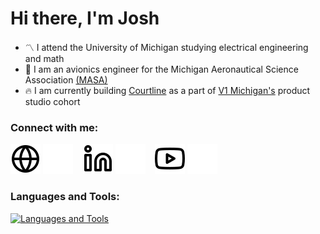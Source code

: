 # Hi there, I'm Josh 

- 〽️ I attend the University of Michigan studying electrical engineering and math
- 🚀 I am an avionics engineer for the Michigan Aeronautical Science Association [(MASA)](https://masa.engin.umich.edu/)
- 🔥 I am currently building [Courtline](https://mqueue-six.vercel.app/) as a part of [V1 Michigan's](https://v1michigan.com) product studio cohort

### Connect with me:

[![website](./img/globe-light.svg)](https://mildjosh.com#gh-light-mode-only)
[![website](./img/globe-dark.svg)](https://mildjosh.com#gh-dark-mode-only)
&nbsp;&nbsp;
[![website](./img/linkedin-light.svg)](https://linkedin.com/in/codeSTACKr#gh-light-mode-only)
[![website](./img/linkedin-dark.svg)](https://linkedin.com/in/codeSTACKr#gh-dark-mode-only)
&nbsp;&nbsp;
[![website](./img/youtube-light.svg)](https://youtube.com/codestackr#gh-light-mode-only)
[![website](./img/youtube-dark.svg)](https://youtube.com/codestackr#gh-dark-mode-only)

### Languages and Tools:

[![Languages and Tools](https://skillicons.dev/icons?i=arduino,bash,c,cpp,css,fastapi,figma,git,html,java,js,latex,linux,matlab,nextjs,nodejs,npm,opencv,powershell,py,raspberrypi,react,sklearn,tailwind,ts&theme=dark)](https://skillicons.dev)

[website]: https://mildjosh.com
[linkedin]: https://linkedin.com/in/mildjosh
[youtube]: https://youtube.com/mildjosh
